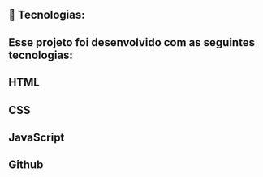 ## 🚀 Tecnologias:

## Esse projeto foi desenvolvido com as seguintes tecnologias:

## HTML 
## CSS
## JavaScript
## Github
